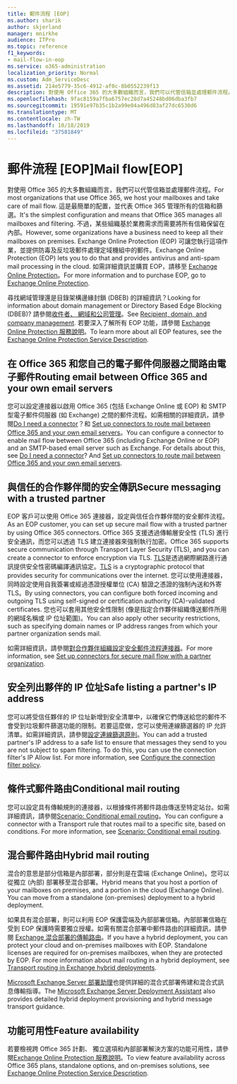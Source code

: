 ```yaml
---
title: 郵件流程 [EOP]
ms.author: sharik
author: skjerland
manager: mnirkhe
audience: ITPro
ms.topic: reference
f1_keywords:
- mail-flow-in-eop
ms.service: o365-administration
localization_priority: Normal
ms.custom: Adm_ServiceDesc
ms.assetid: 214e5779-35c6-4912-af0c-8b0552239f13
description: 對使用 Office 365 的大多數組織而言，我們可以代管信箱並處理郵件流程。 這是最簡單的配置，並代表 Office 365 管理所有的信箱和篩選。 不過，某些組織基於業務需求而需要將所有信箱保留在內部。 Exchange Online Protection (EOP) 可讓您執行這項作業，並提供防毒及反垃圾郵件處理定域機組中的郵件。
ms.openlocfilehash: 9fac8159a7fba6757ec28d7a45248bd06dba3fb7
ms.sourcegitcommit: 19591e97b35c1b2a99e04a496d83af27dc6530d6
ms.translationtype: MT
ms.contentlocale: zh-TW
ms.lasthandoff: 10/18/2019
ms.locfileid: "37581849"
---
```

# <a name="mail-floweop"></a><span data-ttu-id="36112-106">郵件流程 [EOP]</span><span class="sxs-lookup"><span data-stu-id="36112-106">Mail flow[EOP]</span></span>

<span data-ttu-id="36112-107">對使用 Office 365 的大多數組織而言，我們可以代管信箱並處理郵件流程。</span><span class="sxs-lookup"><span data-stu-id="36112-107">For most organizations that use Office 365, we host your mailboxes and take care of mail flow.</span></span> <span data-ttu-id="36112-108">這是最簡單的配置，並代表 Office 365 管理所有的信箱和篩選。</span><span class="sxs-lookup"><span data-stu-id="36112-108">It's the simplest configuration and means that Office 365 manages all mailboxes and filtering.</span></span> <span data-ttu-id="36112-109">不過，某些組織基於業務需求而需要將所有信箱保留在內部。</span><span class="sxs-lookup"><span data-stu-id="36112-109">However, some organizations have a business need to keep all their mailboxes on premises.</span></span> <span data-ttu-id="36112-110">Exchange Online Protection (EOP) 可讓您執行這項作業，並提供防毒及反垃圾郵件處理定域機組中的郵件。</span><span class="sxs-lookup"><span data-stu-id="36112-110">Exchange Online Protection (EOP) lets you to do that and provides antivirus and anti-spam mail processing in the cloud.</span></span> <span data-ttu-id="36112-111">如需詳細資訊並購買 EOP，請移至 [Exchange Online Protection](https://products.office.com/exchange/exchange-email-security-spam-protection)。</span><span class="sxs-lookup"><span data-stu-id="36112-111">For more information and to purchase EOP, go to [Exchange Online Protection](https://products.office.com/exchange/exchange-email-security-spam-protection).</span></span>
  
<span data-ttu-id="36112-112">尋找網域管理還是目錄架構邊緣封鎖 (DBEB) 的詳細資訊？</span><span class="sxs-lookup"><span data-stu-id="36112-112">Looking for information about domain management or Directory Based Edge Blocking (DBEB)?</span></span> <span data-ttu-id="36112-113">請參閱[收件者、 網域和公司管理](recipient-domain-and-company-management.md)。</span><span class="sxs-lookup"><span data-stu-id="36112-113">See [Recipient, domain, and company management](recipient-domain-and-company-management.md).</span></span> <span data-ttu-id="36112-114">若要深入了解所有 EOP 功能，請參閱 [Exchange Online Protection 服務說明](exchange-online-protection-service-description.md)。</span><span class="sxs-lookup"><span data-stu-id="36112-114">To learn more about all EOP features, see the [Exchange Online Protection Service Description](exchange-online-protection-service-description.md).</span></span>
  
## <a name="routing-email-between-office-365-and-your-own-email-servers"></a><span data-ttu-id="36112-115">在 Office 365 和您自己的電子郵件伺服器之間路由電子郵件</span><span class="sxs-lookup"><span data-stu-id="36112-115">Routing email between Office 365 and your own email servers</span></span>

<span data-ttu-id="36112-p104">您可以設定連接器以啟用 Office 365 (包括 Exchange Online 或 EOP) 和 SMTP 型電子郵件伺服器 (如 Exchange) 之間的郵件流程。如需相關的詳細資訊，請參閱[Do I need a connector](https://docs.microsoft.com/exchange/mail-flow-best-practices/use-connectors-to-configure-mail-flow/do-i-need-to-create-a-connector)？和 [Set up connectors to route mail between Office 365 and your own email servers](https://docs.microsoft.com/exchange/mail-flow-best-practices/use-connectors-to-configure-mail-flow/set-up-connectors-to-route-mail)。</span><span class="sxs-lookup"><span data-stu-id="36112-p104">You can configure a connector to enable mail flow between Office 365 (including Exchange Online or EOP) and an SMTP-based email server such as Exchange. For details about this, see [Do I need a connector](https://docs.microsoft.com/exchange/mail-flow-best-practices/use-connectors-to-configure-mail-flow/do-i-need-to-create-a-connector)? And [Set up connectors to route mail between Office 365 and your own email servers](https://docs.microsoft.com/exchange/mail-flow-best-practices/use-connectors-to-configure-mail-flow/set-up-connectors-to-route-mail).</span></span>
  
## <a name="secure-messaging-with-a-trusted-partner"></a><span data-ttu-id="36112-119">與信任的合作夥伴間的安全傳訊</span><span class="sxs-lookup"><span data-stu-id="36112-119">Secure messaging with a trusted partner</span></span>

<span data-ttu-id="36112-120">EOP 客戶可以使用 Office 365 連接器，設定與信任合作夥伴間的安全郵件流程。</span><span class="sxs-lookup"><span data-stu-id="36112-120">As an EOP customer, you can set up secure mail flow with a trusted partner by using Office 365 connectors.</span></span> <span data-ttu-id="36112-121">Office 365 支援透過傳輸層安全性 (TLS) 進行安全通訊，而您可以透過 TLS 建立連接器來強制執行加密。</span><span class="sxs-lookup"><span data-stu-id="36112-121">Office 365 supports secure communication through Transport Layer Security (TLS), and you can create a connector to enforce encryption via TLS.</span></span> <span data-ttu-id="36112-122">[TLS](https://docs.microsoft.com/microsoft-365/compliance/exchange-online-uses-tls-to-secure-email-connections)是透過網際網路進行通訊提供安全性密碼編譯通訊協定。</span><span class="sxs-lookup"><span data-stu-id="36112-122">[TLS](https://docs.microsoft.com/microsoft-365/compliance/exchange-online-uses-tls-to-secure-email-connections) is a cryptographic protocol that provides security for communications over the internet.</span></span> <span data-ttu-id="36112-123">您可以使用連接器，同時設定使用自我簽署或經過憑證授權單位 (CA) 驗證之憑證的強制內送和外寄 TLS。</span><span class="sxs-lookup"><span data-stu-id="36112-123">By using connectors, you can configure both forced incoming and outgoing TLS using self-signed or certification authority (CA)-validated certificates.</span></span> <span data-ttu-id="36112-124">您也可以套用其他安全性限制 (像是指定合作夥伴組織傳送郵件所用的網域名稱或 IP 位址範圍)。</span><span class="sxs-lookup"><span data-stu-id="36112-124">You can also apply other security restrictions, such as specifying domain names or IP address ranges from which your partner organization sends mail.</span></span> 
  
<span data-ttu-id="36112-125">如需詳細資訊，請參閱[對合作夥伴組織設定安全郵件流程連接器](https://docs.microsoft.com/exchange/mail-flow-best-practices/use-connectors-to-configure-mail-flow/set-up-connectors-for-secure-mail-flow-with-a-partner)。</span><span class="sxs-lookup"><span data-stu-id="36112-125">For more information, see [Set up connectors for secure mail flow with a partner organization](https://docs.microsoft.com/exchange/mail-flow-best-practices/use-connectors-to-configure-mail-flow/set-up-connectors-for-secure-mail-flow-with-a-partner).</span></span>
  
## <a name="safe-listing-a-partners-ip-address"></a><span data-ttu-id="36112-126">安全列出夥伴的 IP 位址</span><span class="sxs-lookup"><span data-stu-id="36112-126">Safe listing a partner's IP address</span></span>

<span data-ttu-id="36112-p106">您可以將受信任夥伴的 IP 位址新增到安全清單中，以確保它們傳送給您的郵件不會受到垃圾郵件篩選功能的限制。若要這麼做，您可以使用連線篩選器的 IP 允許清單。如需詳細資訊，請參閱[設定連線篩選原則](https://go.microsoft.com/fwlink/p/?LinkID=287108)。</span><span class="sxs-lookup"><span data-stu-id="36112-p106">You can add a trusted partner's IP address to a safe list to ensure that messages they send to you are not subject to spam filtering. To do this, you can use the connection filter's IP Allow list. For more information, see [Configure the connection filter policy](https://go.microsoft.com/fwlink/p/?LinkID=287108).</span></span>
  
## <a name="conditional-mail-routing"></a><span data-ttu-id="36112-130">條件式郵件路由</span><span class="sxs-lookup"><span data-stu-id="36112-130">Conditional mail routing</span></span>

<span data-ttu-id="36112-p107">您可以設定具有傳輸規則的連接器，以根據條件將郵件路由傳送至特定站台。如需詳細資訊，請參閱[Scenario: Conditional email routing](https://docs.microsoft.com/exchange/mail-flow-best-practices/use-connectors-to-configure-mail-flow/conditional-mail-routing)。</span><span class="sxs-lookup"><span data-stu-id="36112-p107">You can configure a connector with a Transport rule that routes mail to a specific site, based on conditions. For more information, see [Scenario: Conditional email routing](https://docs.microsoft.com/exchange/mail-flow-best-practices/use-connectors-to-configure-mail-flow/conditional-mail-routing).</span></span>
  
## <a name="hybrid-mail-routing"></a><span data-ttu-id="36112-133">混合郵件路由</span><span class="sxs-lookup"><span data-stu-id="36112-133">Hybrid mail routing</span></span>

<span data-ttu-id="36112-p108">混合的意思是部分信箱是內部部署，部分則是在雲端 (Exchange Online)。您可以從獨立 (內部) 部署移至混合部署。</span><span class="sxs-lookup"><span data-stu-id="36112-p108">Hybrid means that you host a portion of your mailboxes on premises, and a portion in the cloud (Exchange Online). You can move from a standalone (on-premises) deployment to a hybrid deployment.</span></span>
  
<span data-ttu-id="36112-p109">如果具有混合部署，則可以利用 EOP 保護雲端及內部部署信箱。內部部署信箱在受到 EOP 保護時需要獨立授權。如需有關混合部署中郵件路由的詳細資訊，請參閱 [Exchange 混合部署的傳輸路由](https://go.microsoft.com/fwlink/p/?LinkId=271757)。</span><span class="sxs-lookup"><span data-stu-id="36112-p109">If you have a hybrid deployment, you can protect your cloud and on-premises mailboxes with EOP. Standalone licenses are required for on-premises mailboxes, when they are protected by EOP. For more information about mail routing in a hybrid deployment, see [Transport routing in Exchange hybrid deployments](https://go.microsoft.com/fwlink/p/?LinkId=271757).</span></span>
  
<span data-ttu-id="36112-139">[Microsoft Exchange Server 部署助理](https://go.microsoft.com/fwlink/p/?LinkId=287036)也提供詳細的混合式部署佈建和混合式訊息傳輸指導。</span><span class="sxs-lookup"><span data-stu-id="36112-139">The [Microsoft Exchange Server Deployment Assistant](https://go.microsoft.com/fwlink/p/?LinkId=287036) also provides detailed hybrid deployment provisioning and hybrid message transport guidance.</span></span> 
  
## <a name="feature-availability"></a><span data-ttu-id="36112-140">功能可用性</span><span class="sxs-lookup"><span data-stu-id="36112-140">Feature availability</span></span>

<span data-ttu-id="36112-141">若要檢視跨 Office 365 計劃、 獨立選項和內部部署解決方案的功能可用性，請參閱[Exchange Online Protection 服務說明](exchange-online-protection-service-description.md)。</span><span class="sxs-lookup"><span data-stu-id="36112-141">To view feature availability across Office 365 plans, standalone options, and on-premises solutions, see [Exchange Online Protection Service Description](exchange-online-protection-service-description.md).</span></span>
